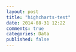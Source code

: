 ```yaml
---
layout: post
title: "highcharts-test"
date: 2014-08-31 12:22
comments: true
categories: Data
published: false
---
```


<div id="container" style="width:100%; height:600px;"></div>
<div id="pie-container" style="width:100%; height:600px;"></div>

<div><script src="http://code.highcharts.com/highcharts.js"></script>
<script src="http://code.highcharts.com/modules/exporting.js"></script>

<script>





$(function () { 


Highcharts.setOptions({
        chart: {
            style: {
                fontFamily: '"Source Sans Pro", sans-serif',
				fontWeight: '600'

            }
        }
    });

    $('#container').highcharts({
        chart: {
            type: 'column'
        },
        title: {
            text: '# of Check-ins on Yelp by Day'
        },
        xAxis: {
            categories: ['Sunday', 'Monday', 'Tuesday', 'Wednesday', 'Thursday', 'Friday', 'Saturday']
        },
        yAxis: [{
            title: {
                text: 'Avg Rating Given'
            },
opposite: true
        },
		{
            title: {
                text: 'Total # of Checkins'
            },

		
        },
		],
        series: [{
            name: 'Total Checkins',
			type: 'column',
			yAxis: 1,

            data: [
		555038,
		545626,
		555747,
		596296,
		788073,
		937201,
		735830
	]
        },
		{
            name: 'Average Review',
			type: 'spline',
            data: [
		3.6783,
		3.6925,
		3.6963,
		3.6868,
		3.6877,
		3.7039,
		3.6885
	]
        }]
    });



        $('#pie-container').highcharts({
            chart: {
                plotBackgroundColor: null,
                plotBorderWidth: null,
                plotShadow: false
            },
            title: {
                text: 'Browser market shares at a specific website, 2014'
            },
            tooltip: {
                pointFormat: '{series.name}: <b>{point.percentage:.1f}%</b>'
            },
            plotOptions: {
                pie: {
                    allowPointSelect: true,
                    cursor: 'pointer',
                    dataLabels: {
                        enabled: false
                    },
                    showInLegend: true
                }
            },
            series: [{
                type: 'pie',
                name: 'Browser share',
                data: [
                    ['Firefox',   45.0],
                    ['IE',       26.8],
                    {
                        name: 'Chrome',
                        y: 12.8,
                        sliced: true,
                        selected: true
                    },
                    ['Safari',    8.5],
                    ['Opera',     6.2],
                    ['Others',   0.7]
                ]
            }]
        });



});
</script>
</div>
